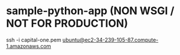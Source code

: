 # sample-python-app (NON WSGI / NOT FOR PRODUCTION)

ssh -i capital-one.pem ubuntu@ec2-34-239-105-87.compute-1.amazonaws.com
